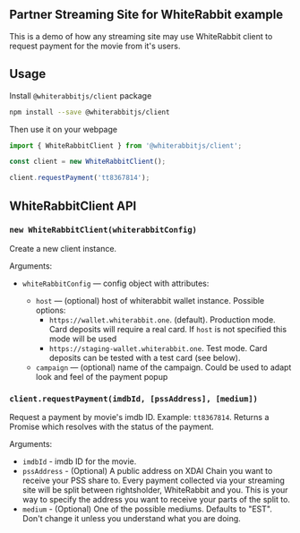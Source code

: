 ## Partner Streaming Site for WhiteRabbit example

This is a demo of how any streaming site may use WhiteRabbit client to request payment for the movie from it's users.

## Usage

Install `@whiterabbitjs/client` package

```sh
npm install --save @whiterabbitjs/client
```

Then use it on your webpage

```js
import { WhiteRabbitClient } from '@whiterabbitjs/client';

const client = new WhiteRabbitClient();

client.requestPayment('tt8367814');
```

## WhiteRabbitClient API

### `new WhiteRabbitClient(whiterabbitConfig)`

Create a new client instance.

Arguments:

* `whiteRabbitConfig` — config object with attributes:

  * `host` — (optional) host of whiterabbit wallet instance. 
     Possible options:
      - `https://wallet.whiterabbit.one`. (default). Production mode. Card deposits will require a real card. If `host` is not specified this mode will be used
      - `https://staging-wallet.whiterabbit.one`. Test mode. Card deposits can be tested with a test card (see below).
  * `campaign` — (optional) name of the campaign. Could be used to adapt look and feel of the payment popup

### `client.requestPayment(imdbId, [pssAddress], [medium])`

Request a payment by movie's imdb ID. Example: `tt8367814`. Returns a Promise which resolves with the status of the payment.

Arguments:
* `imdbId` - imdb ID for the movie.
* `pssAddress` - (Optional) A public address on XDAI Chain you want to receive your PSS share to. Every payment collected via your streaming site will be split between rightsholder, WhiteRabbit and you. This is your way to specify the address you want to receive your parts of the split to.
* `medium` - (Optional) One of the possible mediums. Defaults to "EST". Don't change it unless you understand what you are doing.

